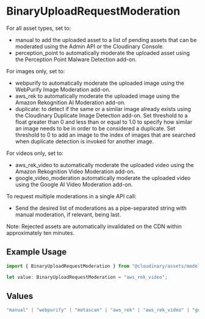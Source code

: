 # BinaryUploadRequestModeration

For all asset types, set to:
- manual to add the uploaded asset to a list of pending assets that can be moderated using the Admin API or the Cloudinary Console.
- perception_point to automatically moderate the uploaded asset using the Perception Point Malware Detection add-on.

For images only, set to:
- webpurify to automatically moderate the uploaded image using the WebPurify Image Moderation add-on.
- aws_rek to automatically moderate the uploaded image using the Amazon Rekognition AI Moderation add-on.
- duplicate:<threshold> to detect if the same or a similar image already exists using the Cloudinary Duplicate Image Detection add-on. Set threshold to a float greater than 0 and less than or equal to 1.0 to specify how similar an image needs to be in order to be considered a duplicate. Set threshold to 0 to add an image to the index of images that are searched when duplicate detection is invoked for another image.

For videos only, set to:
- aws_rek_video to automatically moderate the uploaded video using the Amazon Rekognition Video Moderation add-on.
- google_video_moderation automatically moderate the uploaded video using the Google AI Video Moderation add-on.

To request multiple moderations in a single API call:
- Send the desired list of moderations as a pipe-separated string with manual moderation, if relevant, being last.

Note: Rejected assets are automatically invalidated on the CDN within approximately ten minutes.


## Example Usage

```typescript
import { BinaryUploadRequestModeration } from "@cloudinary/assets/models/components";

let value: BinaryUploadRequestModeration = "aws_rek_video";
```

## Values

```typescript
"manual" | "webpurify" | "metascan" | "aws_rek" | "aws_rek_video" | "google_video_moderation" | "perception_point" | "duplicate" | "cld"
```